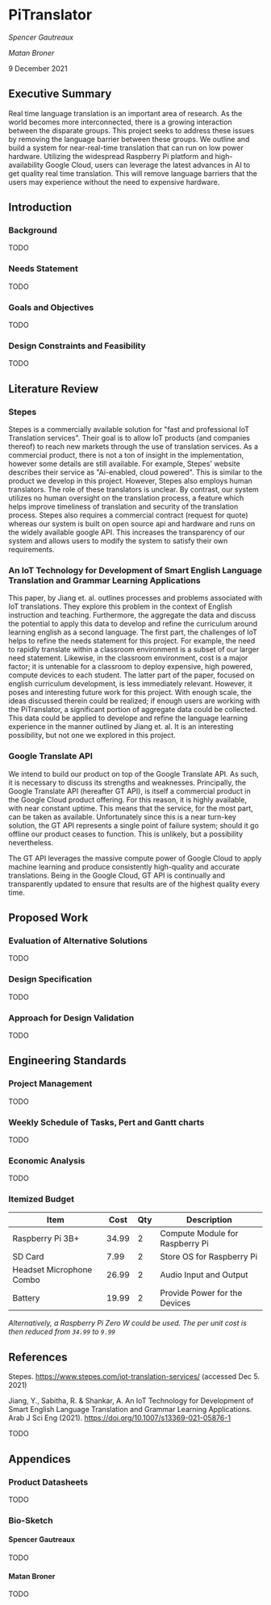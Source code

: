 # PiTranslator

_Spencer Gautreaux_

_Matan Broner_

9 December 2021

## Executive Summary

Real time language translation is an important area of research. As the world becomes more interconnected, there is a growing interaction between the disparate groups. This project seeks to address these issues by removing the language barrier between these groups. We outline and build a system for near-real-time translation that can run on low power hardware. Utilizing the widespread Raspberry Pi platform and high-availability Google Cloud, users can leverage the latest advances in AI to get quality real time translation. This will remove language barriers that the users may experience without the need to expensive hardware.

## Introduction

### Background

TODO

### Needs Statement

TODO

### Goals and Objectives

TODO

### Design Constraints and Feasibility

TODO

## Literature Review

### Stepes

Stepes is a commercially available solution for "fast and professional IoT Translation services". Their goal is to allow IoT products (and companies thereof) to reach new markets through the use of translation services. As a commercial product, there is not a ton of insight in the implementation, however some details are still available. For example, Stepes' website describes their service as "Ai-enabled, cloud powered". This is similar to the product we develop in this project. However, Stepes also employs human translators. The role of these translators is unclear. By contrast, our system utilizes no human oversight on the translation process, a feature which helps improve timeliness of translation and security of the translation process. Stepes also requires a commercial contract (request for quote) whereas our system is built on open source api and hardware and runs on the widely available google API. This increases the transparency of our system and allows users to modify the system to satisfy their own requirements.

### An IoT Technology for Development of Smart English Language Translation and Grammar Learning Applications

This paper, by Jiang et. al. outlines processes and problems associated with IoT translations. They explore this problem in the context of English instruction and teaching. Furthermore, the aggregate the data and discuss the potential to apply this data to develop and refine the curriculum around learning english as a second language. The first part, the challenges of IoT helps to refine the needs statement for this project. For example, the need to rapidly translate within a classroom environment is a subset of our larger need statement. Likewise, in the classroom environment, cost is a major factor; it is untenable for a classroom to deploy expensive, high powered, compute devices to each student. The latter part of the paper, focused on english curriculum development, is less immediately relevant. However, it poses and interesting future work for this project. With enough scale, the ideas discussed therein could be realized; if enough users are working with the PiTranslator, a significant portion of aggregate data could be collected. This data could be applied to develope and refine the language learning experience in the manner outlined by Jiang et. al. It is an interesting possibility, but not one we explored in this project.

### Google Translate API

We intend to build our product on top of the Google Translate API. As such, it is necessary to discuss its strengths and weaknesses. Principally, the Google Translate API (hereafter GT API), is itself a commercial product in the Google Cloud product offering. For this reason, it is highly available, with near constant uptime. This means that the service, for the most part, can be taken as available. Unfortunately since this is a near turn-key solution, the GT API represents a single point of failure system; should it go offline our product ceases to function. This is unlikely, but a possibility nevertheless. 

The GT API leverages the massive compute power of Google Cloud to apply machine learning and produce consistently high-quality and accurate translations.  Being in the Google Cloud, GT API is continually and transparently updated to ensure that results are of the highest quality every time.

## Proposed Work

### Evaluation of Alternative Solutions

TODO

### Design Specification

TODO

### Approach for Design Validation

TODO

## Engineering Standards

### Project Management 

TODO

### Weekly Schedule of Tasks, Pert and Gantt charts

TODO

### Economic Analysis

TODO

### Itemized Budget

Item | Cost | Qty | Description 
----|----|--|-----------------
Raspberry Pi 3B+ | 34.99 | 2 | Compute Module for Raspberry Pi
SD Card | 7.99 | 2 | Store OS for Raspberry Pi
Headset Microphone Combo | 26.99 | 2 | Audio Input and Output
Battery | 19.99 | 2 |  Provide Power for the Devices

_Alternatively, a Raspberry Pi Zero W could be used. The per unit cost is then reduced from `34.99` to `9.99`_

## References


Stepes. https://www.stepes.com/iot-translation-services/ (accessed Dec 5. 2021)

Jiang, Y., Sabitha, R. & Shankar, A. An IoT Technology for Development of Smart English Language Translation and Grammar Learning Applications. Arab J Sci Eng (2021). https://doi.org/10.1007/s13369-021-05876-1

TODO

## Appendices

### Product Datasheets

TODO

### Bio-Sketch

#### Spencer Gautreaux

TODO

#### Matan Broner

TODO